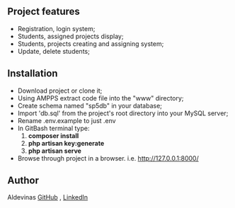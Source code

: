 ## Project features

* Registration, login system;
* Students, assigned projects display;
* Students, projects creating and assigning system;
* Update, delete students;

## Installation

* Download project or clone it;
* Using AMPPS extract code file into the "www" directory; 
* Create schema named "sp5db" in your database;
* Import 'db.sql' from the project's root directory into your MySQL server;
* Rename .env.example to just .env
* In GitBash terminal type:
    1. **composer install**
    2. **php artisan key:generate**
    3. **php artisan serve**
* Browse through project in a browser. i.e. http://127.0.0.1:8000/ 


## Author
Aldevinas [GitHub](https://github.com/aldask) , [LinkedIn](https://www.linkedin.com/in/aldevinas-k-2ab99b1b4/)
